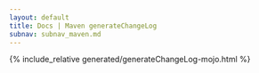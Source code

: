 ```yaml
---
layout: default
title: Docs | Maven generateChangeLog 
subnav: subnav_maven.md
---
```


{% include_relative generated/generateChangeLog-mojo.html %}
